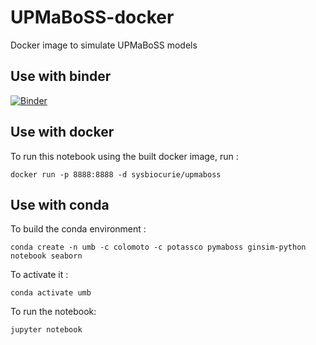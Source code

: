 # UPMaBoSS-docker
Docker image to simulate UPMaBoSS models

## Use with binder
[![Binder](https://mybinder.org/badge_logo.svg)](https://mybinder.org/v2/gh/sysbio-curie/UPMaBoSS-docker/master?filepath=UPMaBoSS)

## Use with docker
To run this notebook using the built docker image, run : 
```
docker run -p 8888:8888 -d sysbiocurie/upmaboss
```


## Use with conda
To build the conda environment : 
```
conda create -n umb -c colomoto -c potassco pymaboss ginsim-python notebook seaborn
```

To activate it : 
```
conda activate umb
```

To run the notebook: 
```
jupyter notebook
```
 
